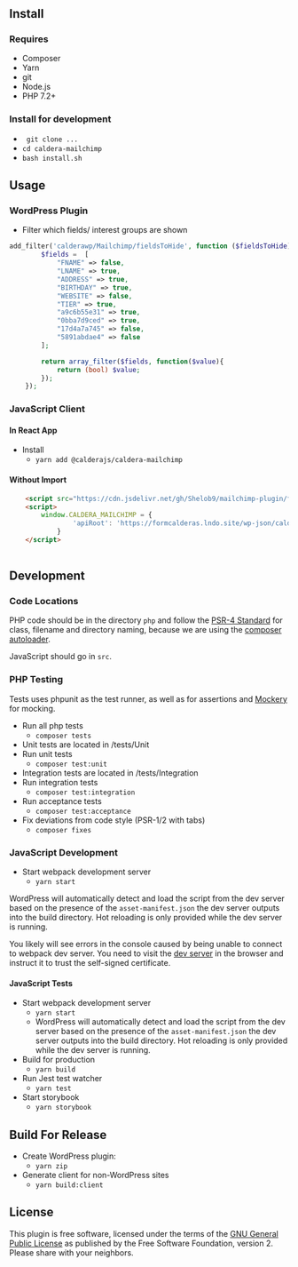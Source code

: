 # 

## Install

### Requires
* Composer
* Yarn
* git
* Node.js
* PHP 7.2+

### Install for development
* ` git clone ...`
* `cd caldera-mailchimp`
* `bash install.sh`

## Usage
### WordPress Plugin

* Filter which fields/ interest groups are shown
```php
add_filter('calderawp/Mailchimp/fieldsToHide', function ($fieldsToHide) {
        $fields =  [
            "FNAME" => false,
            "LNAME" => true,
            "ADDRESS" => true,
            "BIRTHDAY" => true,
            "WEBSITE" => false,
            "TIER" => true,
            "a9c6b55e31" => true,
            "0bba7d9ced" => true,
            "17d4a7a745" => false,
            "5891abdae4" => false
        ];

        return array_filter($fields, function($value){
            return (bool) $value;
        });
    });

```

### JavaScript Client

#### In React App
* Install
    - `yarn add @calderajs/caldera-mailchimp`

#### Without Import

```html
    <script src="https://cdn.jsdelivr.net/gh/Shelob9/mailchimp-plugin/front.js"></script>
    <script>
        window.CALDERA_MAILCHIMP = {
                'apiRoot': 'https://formcalderas.lndo.site/wp-json/caldera-api/v1/messages/mailchimp/'
            }
    </script>
    
```

## Development
### Code Locations
PHP code should be in the directory `php` and follow the [PSR-4 Standard](https://www.php-fig.org/psr/psr-4/) for class, filename and directory naming, because we are using the [composer autoloader](https://getcomposer.org/doc/01-basic-usage.md#autoloading).

JavaScript should go in `src`.


### PHP Testing
Tests uses phpunit as the test runner, as well as for assertions and [Mockery](http://docs.mockery.io/en/latest/) for mocking.

* Run all php tests
    - `composer tests`
* Unit tests are located in /tests/Unit
* Run unit tests
    - `composer test:unit`
* Integration tests are located in /tests/Integration
* Run integration tests
    - `composer test:integration`
* Run acceptance tests
    - `composer test:acceptance`
* Fix deviations from code style (PSR-1/2 with tabs)
    - `composer fixes`
    
   
### JavaScript  Development
* Start webpack development server
    - `yarn start`

WordPress will automatically detect and load the script from the dev server based on the presence of the `asset-manifest.json` the dev server outputs into the build directory. Hot reloading is only provided while the dev server is running.

You likely will see errors in the console caused by being unable to connect to webpack dev server. You need to visit the [dev server](https://localhost:3030/build/) in the browser and instruct it to trust the self-signed certificate.


#### JavaScript Tests
* Start webpack development server
    - `yarn start`
    - WordPress will automatically detect and load the script from the dev server based on the presence of the `asset-manifest.json` the dev server outputs into the build directory. Hot reloading is only provided while the dev server is running.
* Build for production
    - `yarn build`
* Run Jest test watcher
    - `yarn test`
* Start storybook
    - `yarn storybook` 
    
## Build For Release
* Create WordPress plugin:
    - `yarn zip`
* Generate client for non-WordPress sites
    - `yarn build:client`


## License

This plugin is free software, licensed under the terms of the [GNU General Public License](LICENSE.md#gnu-general-public-license) as published by the Free Software Foundation, version 2. Please share with your neighbors.
